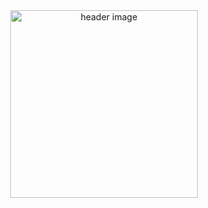 <div id='header' align='center'>
  <img src="https://media.giphy.com/media/LMcB8XospGZO8UQq87/giphy.gif" alt="header image" width="300px"/>
</div>

